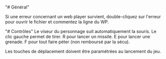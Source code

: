 "# Général"

Si une erreur concernant un web player survient, double-cliquez sur l'erreur pour ouvrir le fichier et commentez la ligne du WP.

"# Contrôles"
Le viseur du personnage suit automatiquement la souris.
Le clic gauche permet de tirer.
R pour lancer un missile.
E pour lancer une grenade.
F pour tout faire péter (non remboursé par la sécu).

Les touches de déplacement doivent être paramétrées au lancement du jeu.
